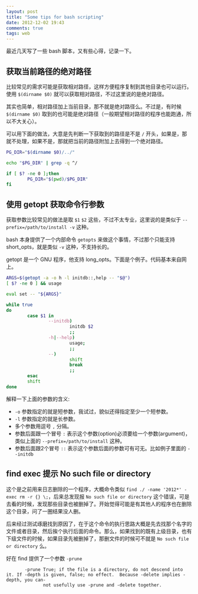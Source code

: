 ```yaml
---
layout: post
title: "Some tips for bash scripting"
date: 2012-12-02 19:43
comments: true
tags: web
---
```

最近几天写了一些 bash 脚本，又有些心得，记录一下。

## 获取当前路径的绝对路径

比较常见的需求可能是获取相对路径，这样方便程序复制到其他目录也可以运行。使用 `$(dirname $0)` 就可以获取相对路径，不过这里说的是绝对路径。

其实也简单，相对路径加上当前目录，那不就是绝对路径么。不过是，有时候 `$(dirname $0)` 取到的也可能是绝对路径（一般期望相对路径的程序也能跑通，所以不大关心）。

可以用下面的做法，大意是先判断一下获取到的路径是不是 `/` 开头，如果是，那就不处理，如果不是，那就把当前的路径附加上去得到一个绝对路径。

``` bash
PG_DIR="$(dirname $0)/../"

echo "$PG_DIR" | grep -q ^/

if [ $? -ne 0 ];then
        PG_DIR="$(pwd)/$PG_DIR"
fi
```

## 使用 getopt 获取命令行参数

获取参数比较常见的做法是取 `$1` `$2` 这些，不过不太专业，这里说的是类似于 `--prefix=/path/to/install -v` 这种。

bash 本身提供了一个内部命令 `getopts` 来做这个事情，不过那个只能支持 short_opts，就是类似 `-v` 这种，不支持长的。

getopt 是一个 GNU 程序，他支持 long_opts。下面是个例子。代码基本来自网上。

``` bash
ARGS=$(getopt -a -o h -l initdb::,help -- "$@")
[ $? -ne 0 ] && usage

eval set -- "${ARGS}" 

while true
do
        case $1 in
                --initdb)
                        initdb $2
                        ;;
                -h|--help)
                        usage;
                        ;;
                --)
                        shift
                        break
                        ;;
        esac
        shift
done
```

解释一下上面的参数的含义:
* `-o` 参数指定的就是短参数，我试过，貌似还得指定至少一个短参数。
* `-l` 参数指定的就是长参数。
* 多个参数用逗号 `,` 分隔。
* 参数后面跟一个冒号 `:` 表示这个参数(option)必须要给一个参数(argument)，类似上面的 `--prefix=/path/to/install` 这种。
* 参数后面跟2个冒号 `::` 表示这个参数后面的参数可有可无。比如例子里面的 `--initdb`

## find exec 提示 No such file or directory

这个是之前用来日志删除的一个程序，大概命令类似 `find ./ -name '2012*' -exec rm -r {} \;`，后来总发现报 `No such file or directory` 这个错误，可是去看的时候，发现那些目录也被删掉了。开始觉得可能是有其他人的程序也在删除这个目录，问了一圈结果没人删。

后来经过测试琢磨找到原因了，在于这个命令的执行思路大概是先去找那个名字的文件或者目录，然后挨个执行后面的命令。那么，如果找到的既有上级目录，也有下级文件的时候，如果目录先被删掉了，那删文件的时候可不就是 `No such file or directory` 么。

好在 find 提供了一个参数 `-prune`
```
       -prune True; if the file is a directory, do not descend into it. If -depth is given, false; no effect.  Because -delete implies -depth, you can-
              not usefully use -prune and -delete together.
```
